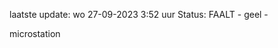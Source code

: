 laatste update: 
wo 27-09-2023  3:52   uur 
Status: FAALT - geel - 
<div class="service Y">microstation</div>